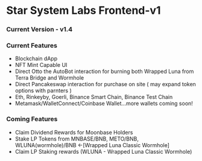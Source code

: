 # Star System Labs Frontend-v1

### Current Version - v1.4

### Current Features

* Blockchain dApp
* NFT Mint Capable UI
* Direct Otto the AutoBot interaction for burning both Wrapped Luna from Terra Bridge and Wormhole
* Direct Pancakeswap interaction for purchase on site ( may expand token options with parnters )
* Eth, Rinkeyby, Goerli, Binance Smart Chain, Binance Test Chain
* Metamask/WalletConnect/Coinbase Wallet...more wallets coming soon!

### Coming Features

* Claim Dividend Rewards for Moonbase Holders
* Stake LP Tokens from MNBASE/BNB, METO/BNB, WLUNA(wormhole)/BNB <-[Wrapped Luna Classic Wormhole]
* Claim LP Staking rewards (WLUNA - Wrapped Luna Classic Wormhole)
